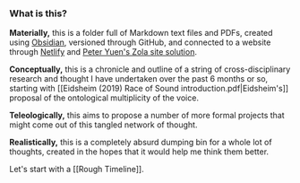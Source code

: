 ### What is this?

**Materially,** this is a folder full of Markdown text files and PDFs, created using [Obsidian](https://obsidian.md), versioned through GitHub, and connected to a website through [Netlify](https://netlify.com) and [Peter Yuen's Zola site solution](https://github.com/ppeetteerrs/obsidian-zola).

**Conceptually,** this is a chronicle and outline of a string of cross-disciplinary research and thought I have undertaken over the past 6 months or so, starting with [[Eidsheim (2019) Race of Sound introduction.pdf|Eidsheim's]] proposal of the ontological multiplicity of the voice.

**Teleologically,** this aims to propose a number of more formal projects that might come out of this tangled network of thought.

**Realistically,** this is a completely absurd dumping bin for a whole lot of thoughts, created in the hopes that it would help me think them better.

Let's start with a [[Rough Timeline]].